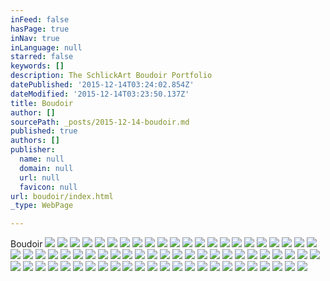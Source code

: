 ```yaml
---
inFeed: false
hasPage: true
inNav: true
inLanguage: null
starred: false
keywords: []
description: The SchlickArt Boudoir Portfolio
datePublished: '2015-12-14T03:24:02.854Z'
dateModified: '2015-12-14T03:23:50.137Z'
title: Boudoir
author: []
sourcePath: _posts/2015-12-14-boudoir.md
published: true
authors: []
publisher:
  name: null
  domain: null
  url: null
  favicon: null
url: boudoir/index.html
_type: WebPage

---
```

Boudoir
![](https://s3-us-west-2.amazonaws.com/the-grid-img/p/2921cdb17fd95d7c8e27f0dadf8316c61265a0bb.jpg)
![](https://s3-us-west-2.amazonaws.com/the-grid-img/p/e37192403d8d9083092a230b29e91c2915f94d8c.jpg)
![](https://s3-us-west-2.amazonaws.com/the-grid-img/p/2a2fb26eb62dd05f78ca9854d84238e7aa00f717.jpg)
![](https://s3-us-west-2.amazonaws.com/the-grid-img/p/e7177c859eb773bb9105a7e6eafcdda8535ccb50.jpg)
![](https://the-grid-user-content.s3-us-west-2.amazonaws.com/9f83e49e-e356-4847-b68c-e3a17cb5ddcd.jpg)
![](https://s3-us-west-2.amazonaws.com/the-grid-img/p/f21a0f1b6d99fdde2b07988bbe3e932010c75091.jpg)
![](https://s3-us-west-2.amazonaws.com/the-grid-img/p/a3d86a70eafe641cf612f9917232d6a61202f4ae.jpg)
![](https://s3-us-west-2.amazonaws.com/the-grid-img/p/e95718a3de5524fa92b69895437c302060fec358.jpg)
![](https://s3-us-west-2.amazonaws.com/the-grid-img/p/038e6a0c204e2a4add15ada4715c5077460836f9.jpg)
![](https://s3-us-west-2.amazonaws.com/the-grid-img/p/b3202fe1d08376d5de0976d4caf33fd29be69639.jpg)
![](https://s3-us-west-2.amazonaws.com/the-grid-img/p/d2f42acd560f9735f8e49595685e72ab59d40360.jpg)
![](https://s3-us-west-2.amazonaws.com/the-grid-img/p/73332cc5a8e5bba57e7d1cb9a33803d553773dc7.jpg)
![](https://s3-us-west-2.amazonaws.com/the-grid-img/p/f31a7ef09832eb04787c42b2acd4ba2017d21072.jpg)
![](https://s3-us-west-2.amazonaws.com/the-grid-img/p/c3bdeb2ca529ca1434ed0a465d74e0a19a4ead93.jpg)
![](https://s3-us-west-2.amazonaws.com/the-grid-img/p/785ca144dbf8bb6b7ff8ff5959a9522604c59a45.jpg)
![](https://s3-us-west-2.amazonaws.com/the-grid-img/p/184779d32d29b4fe9e1c72a2cfef1077482beb4a.jpg)
![](https://s3-us-west-2.amazonaws.com/the-grid-img/p/8079633658320147f50f669fa30ec65a9492f828.jpg)
![](https://s3-us-west-2.amazonaws.com/the-grid-img/p/ac257a4e3a602e3af30c94a774f61e04a935ef84.jpg)
![](https://the-grid-user-content.s3-us-west-2.amazonaws.com/43e6c1d7-99cb-483f-87f0-06c73ad99946.jpg)
![](https://the-grid-user-content.s3-us-west-2.amazonaws.com/aa43e5de-de54-48d8-8bc9-2144b3aba3e6.jpg)
![](https://the-grid-user-content.s3-us-west-2.amazonaws.com/8341ccf9-bf4d-4964-9c58-ea7d1dca790e.jpg)
![](https://the-grid-user-content.s3-us-west-2.amazonaws.com/85ea4288-8804-4df9-98da-070c0a891236.jpg)
![](https://the-grid-user-content.s3-us-west-2.amazonaws.com/2cb23348-627a-4c04-a5b3-fbab1b5109ef.jpg)
![](https://the-grid-user-content.s3-us-west-2.amazonaws.com/f21b18bc-b002-40e4-943c-ca8a4266b435.jpg)
![](https://the-grid-user-content.s3-us-west-2.amazonaws.com/a31396a7-01ea-4556-a3e6-4a7076b91393.jpg)
![](https://the-grid-user-content.s3-us-west-2.amazonaws.com/e1902d77-ec28-4b65-b19a-75123ca51596.jpg)
![](https://the-grid-user-content.s3-us-west-2.amazonaws.com/be82597f-d45a-4c36-8250-eff6214a3312.jpg)
![](https://the-grid-user-content.s3-us-west-2.amazonaws.com/912a7bac-4ccb-4a60-9ca7-91b910916fec.jpg)
![](https://the-grid-user-content.s3-us-west-2.amazonaws.com/a996a393-3d83-4ae3-a2e1-ec42e8ca51e8.jpg)
![](https://the-grid-user-content.s3-us-west-2.amazonaws.com/5880c352-16d5-45e1-87d0-26d7e7416f9a.jpg)
![](https://the-grid-user-content.s3-us-west-2.amazonaws.com/cdf50c5b-3559-43ba-b814-b1ae1c5df1f0.jpg)
![](https://the-grid-user-content.s3-us-west-2.amazonaws.com/b848669c-ba95-4e51-bf64-338369a7ff74.jpg)
![](https://the-grid-user-content.s3-us-west-2.amazonaws.com/cabf2f22-e2de-43e9-b25e-2f84bca9fc59.jpg)
![](https://the-grid-user-content.s3-us-west-2.amazonaws.com/e2e18be4-4fa8-4ebd-bb54-57fc9e1d8220.jpg)
![](https://the-grid-user-content.s3-us-west-2.amazonaws.com/d071f1a8-7b15-4edd-b15c-e65678ba0458.jpg)
![](https://the-grid-user-content.s3-us-west-2.amazonaws.com/3e2758f1-e618-457f-904f-33977e0e0d1f.jpg)
![](https://the-grid-user-content.s3-us-west-2.amazonaws.com/2ab837b1-29e0-48e2-9abf-9c4a6948fa68.jpg)
![](https://the-grid-user-content.s3-us-west-2.amazonaws.com/622007b2-6955-48f2-84ef-259478746aac.jpg)
![](https://the-grid-user-content.s3-us-west-2.amazonaws.com/fcbb2f88-b801-46b2-a963-caa08bfe68bd.jpg)
![](https://the-grid-user-content.s3-us-west-2.amazonaws.com/31adca6f-6a5e-46ea-bcc0-3d90cd97ff5d.jpg)
![](https://the-grid-user-content.s3-us-west-2.amazonaws.com/cd24d055-aad0-493e-ace2-2d0faa056e23.jpg)
![](https://the-grid-user-content.s3-us-west-2.amazonaws.com/e27741bb-a655-473b-9e02-bb7890d2ca85.jpg)
![](https://the-grid-user-content.s3-us-west-2.amazonaws.com/ac2e4d56-7056-4bba-9233-8a55c2b7b145.jpg)
![](https://the-grid-user-content.s3-us-west-2.amazonaws.com/95bb95ae-55c3-4c4c-a528-4584b5deddab.jpg)
![](https://the-grid-user-content.s3-us-west-2.amazonaws.com/01a244cd-af93-4018-8615-a2cd2506ed58.jpg)
![](https://the-grid-user-content.s3-us-west-2.amazonaws.com/90e402f1-fdb8-4ebb-883c-b7997392e0c5.jpg)
![](https://the-grid-user-content.s3-us-west-2.amazonaws.com/fac5b0a2-a767-4ee7-8c20-cc04f2246969.jpg)
![](https://the-grid-user-content.s3-us-west-2.amazonaws.com/577d1fda-3c42-4160-aedc-376d7292ceaf.jpg)
![](https://the-grid-user-content.s3-us-west-2.amazonaws.com/90b33af8-f77a-4f68-af37-e94b491e45d5.jpg)
![](https://the-grid-user-content.s3-us-west-2.amazonaws.com/30ada0e6-dd92-4ebe-a5f4-13426d3a3331.jpg)
![](https://the-grid-user-content.s3-us-west-2.amazonaws.com/ba2fe3a4-721a-4542-8016-12d436968af6.jpg)
![](https://the-grid-user-content.s3-us-west-2.amazonaws.com/19152aaf-58f1-4d0d-add7-e07051f513b3.jpg)
![](https://the-grid-user-content.s3-us-west-2.amazonaws.com/322b3b52-e805-41f1-8016-fd39df93637a.jpg)
![](https://the-grid-user-content.s3-us-west-2.amazonaws.com/3b1656bc-6822-454a-b8a8-37eb29fd0893.jpg)
![](https://the-grid-user-content.s3-us-west-2.amazonaws.com/9870182a-90a1-4fee-8bb3-286dc80324b7.jpg)
![](https://the-grid-user-content.s3-us-west-2.amazonaws.com/9c62fd76-f070-4394-96a4-cb3b7db25739.jpg)
![](https://the-grid-user-content.s3-us-west-2.amazonaws.com/dd755c10-624a-48c7-8dc0-909156aa13d1.jpg)
![](https://the-grid-user-content.s3-us-west-2.amazonaws.com/5fcfc6d2-5a1d-4214-8f74-33e66d24299f.jpg)
![](https://the-grid-user-content.s3-us-west-2.amazonaws.com/007e47c9-49ac-4850-b195-89b78ddd6bdf.jpg)
![](https://the-grid-user-content.s3-us-west-2.amazonaws.com/865d1d2b-8a76-4f67-b399-c1e080095a0f.jpg)
![](https://the-grid-user-content.s3-us-west-2.amazonaws.com/00a64852-ce87-409b-8540-8854d1bdabeb.jpg)
![](https://the-grid-user-content.s3-us-west-2.amazonaws.com/90efb16a-0051-49ff-a5a3-55d7f299c43b.jpg)
![](https://the-grid-user-content.s3-us-west-2.amazonaws.com/52c620f5-f0a2-48f6-957b-376a6da319b2.jpg)
![](https://the-grid-user-content.s3-us-west-2.amazonaws.com/c8a890bd-6d3f-462d-92ac-7740014b956e.jpg)
![](https://the-grid-user-content.s3-us-west-2.amazonaws.com/4fbddc1d-a470-44cc-ab75-3f8ad236c1f9.jpg)
![](https://the-grid-user-content.s3-us-west-2.amazonaws.com/c0f09d79-a9dd-4fcf-86a2-73f3b75f9357.jpg)
![](https://the-grid-user-content.s3-us-west-2.amazonaws.com/784d095d-6484-49de-9db4-a039cd5749ae.jpg)
![](https://the-grid-user-content.s3-us-west-2.amazonaws.com/ce1be057-7fee-4ec6-9bf5-2a1cc1d4d7ca.jpg)
![](https://the-grid-user-content.s3-us-west-2.amazonaws.com/2729b127-3ec0-4468-a0d0-48bc4e189868.jpg)
![](https://the-grid-user-content.s3-us-west-2.amazonaws.com/6a2f0558-6014-4d5c-afa1-6e990030f1f7.jpg)
![](https://the-grid-user-content.s3-us-west-2.amazonaws.com/c10c970f-97f0-4365-a414-4322c5a0e4f8.jpg)